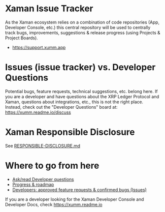 # Xaman Issue Tracker

As the Xaman ecosystem relies on a combination of code repositories (App, Developer Console, etc.) this central repository will be used to centrally track bugs, improvements, suggestions &amp; release progress (using Projects & Project Boards).

- https://support.xumm.app

# Issues (issue tracker) vs. Developer Questions

Potential bugs, feature requests, technical suggestions, etc. belong here. If you are a developer and have questions about the XRP Ledger Protocol and Xaman, questions about integrations, etc., this is not the right place. Instead, check out the "Developer Questions" board at: https://xumm.readme.io/discuss

# Xaman Responsible Disclosure

See [RESPONSIBLE-DISCLOSURE.md](RESPONSIBLE-DISCLOSURE.md)

# Where to go from here

- [Ask/read Developer questions](https://xumm.readme.io/discuss)
- [Progress & roadmap](https://github.com/XRPL-Labs/XUMM-Issue-Tracker/projects/7)
- [Developers: approved feature requests & confirmed bugs (Issues)](https://github.com/XRPL-Labs/XUMM-Issue-Tracker/issues)

If you are a developer looking for the Xaman Developer Console and Developer Docs, check https://xumm.readme.io
